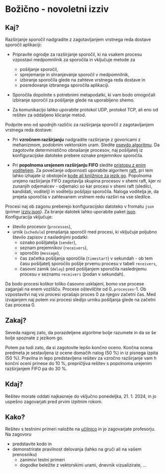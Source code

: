 # Božično - novoletni izziv

## Kaj?

Razširjanje sporočil nadgradite z zagotavljanjem vrstnega reda dostave sporočil aplikaciji:

- Pripravite ogrodje za razširjanje sporočil, ki na vsakem procesu vzpostavi medpomnilnik za sporočila in vključuje metode za
  - pošiljanje sporočil,
  - sprejemanje in shranjevanje sporočil v medpomnilnik,
  - izbiranje sporočila glede na zahteve vrstnega reda dostave in
  - posredovanje izbranega sporočila aplikaciji.

- Sporočila dopolnite s potrebnimi metapodatki, ki vam bodo omogočali izbiranje sporočil za pošiljanje glede na uporabljeno shemo.

- Za komunikacijo lahko uporabite protokol UDP, protokol TCP, ali eno od rešitev za oddaljeno klicanje metod.

Podprite eno od spodnjih različic za razširjanja sporočil z zagotavljanjem vrstnega reda dostave:

- Pri **vzročnem razširjanju** nadgradite razširjanje z govoricami z mehanizmom, podobnim vektorskim uram. Sledite [psevdo algoritmu](../predavanja/14-razsirjanje-sporocil/razsirjanje-sporocil.md#algoritem-za-vzročno-razširjanje). Da zagotovite deterministično obnašanje procesov, naj pošiljatelj iz konfiguracijske datoteke prebere oznake prejemnikov sporočila.

- Pri **popolnoma urejenem razširjanju FIFO** sledite [pristopu z enim voditeljem](../predavanja/14-razsirjanje-sporocil/razsirjanje-sporocil.md#popolnoma-urejeno-razširjanje-in-popolnoma-urejeno-razširjanje-fifo). Za povečanje odpornosti uporabite algoritem [raft](../predavanja/16-replikacija-2/replikacija-2.md#replikacija-z-voditeljem-algoritem-raft-uds9), pri tem lahko izhajate iz obstoječe [kode ali knjižnice za jezik go](../predavanja/16-replikacija-2/replikacija-2.md#raft-v-jeziku-go). Popolnoma urejeno razširjanje FIFO zagotavlja skupina procesov v shemi raft, kjer ni zunanjih odjemalcev - odjemalci so kar procesi v shemi raft (sledilci, kandidati, voditelj) in voditelju pošiljajo sporočila. Naloga voditelja je, da prejeta sporočila v zahtevanem vrstnem redu razširi na vse sledilce.  

Procesi naj ob zagonu preberejo konfiguracijsko datoteko v fromatu `json` (primer [izziv.json](izziv.json)). Za branje datotek lahko uporabite paket [json](https://pkg.go.dev/encoding/json). Konfiguracija vključuje:

- število procesov (`processes`),
- urnik (`schedule`) prenašanja sporočil med procesi, ki vključuje poljubno število zapisov z naslednjimi podatki:
  - oznako pošiljatelja (`sender`),
  - seznam prejemnikov (`receivers`),
  - sporočilo (`message`),
  - čas začetka pošiljanja sporočila (`timestart`) v sekundah - ob tem času pošiljatelj sporočilo pošlje prvemu procesu v tabeli `receivers`,
  - časovni zamik (`delay`) pred pošiljanjem sporočila naslednjemu procesu v seznamu `receivers` (podan v sekundah).

Da bodo procesi kolikor toliko časovno usklajeni, bomo vse procese zaganjali na enem vozlišču. Procese oštevilčite od 0..`processes`-1. Ob vzpostavitvi naj vsi procesi vprašajo proces $0$ za njegov začetni čas. Med izvajanjem naj potem vsi procesi sledijo urniku pošiljanja glede na začetni čas procesa $0$.

## Zakaj?

Seveda najprej zato, da porazdeljene algoritme bolje razumete in da se še bolje spoznate z jezikom go.

Potem pa tudi zato, da si zagotovite lepšo končno oceno. Končna ocena predmeta je sestavljena iz ocene domačih nalog (50 %) in iz pisnega izpita (50 %). Pravilna in lepo predstavljena rešitev za vzročno razširjanje vam h končni oceni prinese do 10 %, prepričljiva rešitev s popolnoma urejenim razširjanjem FIFO pa do 30 %.

## Kdaj?

Rešitev morate oddati najkasneje do vključno ponedeljka, 21. 1. 2024, in jo uspešno zagovarjati pred prvim izpitnim rokom.

## Kako?

Rešitev s testnimi primeri naložite na [učilnico](https://ucilnica.fri.uni-lj.si/mod/assign/view.php?id=54590) in jo zagovarjate profesorju. Na zagovoru

- predstavite kodo in
- demonstrirate pravilnost delovanja (lahko na gruči ali na vašem prenosniku)
  - zanimivi testni primeri
  - dogodke beležite z vektorskimi urami, dnevnik vizualizirate, ...
